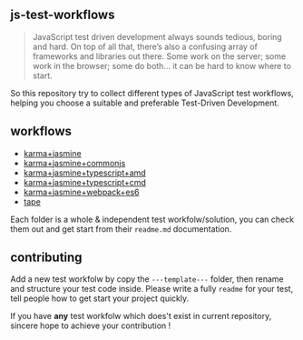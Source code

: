 ## js-test-workflows

> JavaScript test driven development always sounds tedious, boring and hard. On top of all that, there’s also a confusing array of frameworks and libraries out there. Some work on the server; some work in the browser; some do both… it can be hard to know where to start.

So this repository try to collect different types of JavaScript test workflows, helping you choose a suitable and preferable Test-Driven Development.


## workflows

* [karma+jasmine](https://github.com/tangbc/js-test-workflows/tree/master/karma%2Bjasmine)
* [karma+jasmine+commonjs](https://github.com/tangbc/js-test-workflows/tree/master/karma%2Bjasmine%2Bcommonjs)
* [karma+jasmine+typescript+amd](https://github.com/tangbc/js-test-workflows/tree/master/karma%2Bjasmine%2Btypescript%2Bamd)
* [karma+jasmine+typescript+cmd](https://github.com/tangbc/js-test-workflows/tree/master/karma%2Bjasmine%2Btypescript%2Bcmd)
* [karma+jasmine+webpack+es6](https://github.com/tangbc/js-test-workflows/tree/master/karma%2Bjasmine%2Bwebpack%2Bes6)
* [tape](https://github.com/tangbc/js-test-workflows/tree/master/tape)

Each folder is a whole & independent test workfolw/solution, you can check them out and get start from their `readme.md` documentation.


## contributing

Add a new test workfolw by copy the `---template---` folder, then rename and structure your test code inside. Please write a fully `readme` for your test, tell people how to get start your project quickly.


If you have **any** test workfolw which does't exist in current repository, sincere hope to achieve your contribution !
